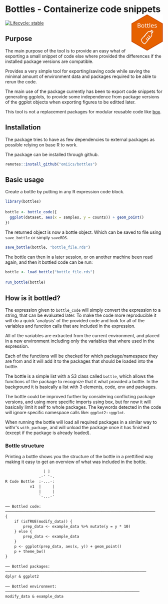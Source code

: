 # Bottles - Containerize code snippets <img border="0" src="man/figures/logo.png" alt="The 'bottles' hexlogo" align="right" style="width: 100px"/>

<!-- badges: start -->
  [![Lifecycle: stable](https://img.shields.io/badge/lifecycle-stable-green.svg)](https://lifecycle.r-lib.org/articles/stages.html#stable)
  <!-- badges: end -->

## Purpose

The main purpose of the tool is to provide an easy what of exporting a small snippet of code else where provided the differences if the installed package versions are compatible.

Provides a very simple tool for exporting/saving code while saving the minimal amount of environment data and packages required to be able to rerun the code.

The main use of the package currently has been to export code snippets for generating ggplots, to provide some independence from package versions of the ggplot objects when exporting figures to be editted later.

This tool is not a replacement packages for modular reusable code like [box](https://klmr.me/box/).

## Installation

The package tries to have as few dependencies to external packages as possible relying on base R to work.

The package can be installed through github.

``` r
remotes::install_github("omiics/bottles")
```


## Basic usage

Create a bottle by putting in any R expression code block.

``` r
library(bottles)

bottle <- bottle_code({
  ggplot(dataset, aes(x = samples, y = counts)) + geom_point()
})

```

The returned object is now a bottle object. Which can be saved to file using `save_bottle` or simply `saveRDS`.

``` r
save_bottle(bottle, "bottle_file.rds")
```

The bottle can then in a later session, or on another machine been read again, and then it bottled code can be run:

``` r
bottle <- load_bottle("bottle_file.rds")

run_bottle(bottle)
```

## How is it bottled?

The expression given to `bottle_code` will simply convert the expression to a string, that can be evaluated later. To make the code more reproducible it will do a quick 'analysis' of the provided code and look for all of the variables and function calls that are included in the expression.

All of the variables are extracted from the current environment, and placed in a new environment including only the variables that where used in the expression.

Each of the functions will be checked for which package/namespace they are from and it will add it to the packages that should be loaded into the bottle.

The bottle is a simple list with a S3 class called `bottle`, which allows the functions of the package to recognize that it what provided a bottle. In the background it is basically a list with 3 elements, code, env and packages.

The bottle could be improved further by considering conflicting package versions, and using more specific imports using box, but for now it will basically limit it self to whole packages. The keywords detected in the code will ignore specific namespace calls like: `ggplot2::ggplot`.

When running the bottle will load all required packages in a similar way to withr's `with_package`, and will unload the package once it has finished (except if the package is already loaded).

### Bottle structure

Printing a bottle shows you the structure of the bottle in a prettified way making it easy to get an overview of what was included in the bottle. 

```
                 [ ]
               .-' '-.
R Code Bottle  :-...-:
           v1  |     |
               |     |
               `-...-' 

── Bottled code: ───────────────────────────────────────────────────────────────────
{
    if (isTRUE(modify_data)) {
        prep_data <- example_data %>% mutate(y = y * 10)
    } else {
        prep_data <- example_data
    }
    p <- ggplot(prep_data, aes(x, y)) + geom_point()
    p + theme_bw()
}

── Bottled packages: ───────────────────────────────────────────────────────────────
dplyr & ggplot2

── Bottled environment: ────────────────────────────────────────────────────────────
modify_data & example_data
```
